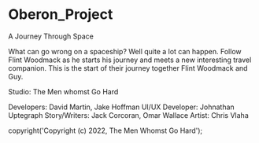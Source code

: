 # Oberon_Project
A Journey Through Space

What can go wrong on a spaceship? Well quite a lot can happen. Follow Flint Woodmack as he starts his journey
and meets a new interesting travel companion. This is the start of their journey together Flint Woodmack and Guy.

Studio: The Men whomst Go Hard

Developers: David Martin, Jake Hoffman
UI/UX Developer: Johnathan Uptegraph
Story/Writers: Jack Corcoran, Omar Wallace
Artist: Chris Vlaha

copyright('Copyright (c) 2022, The Men Whomst Go Hard');
